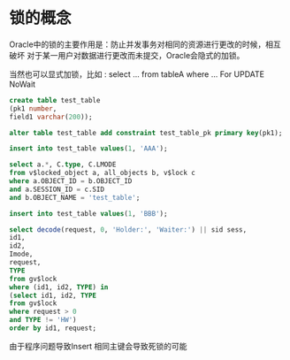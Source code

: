 # 锁的概念

Oracle中的锁的主要作用是：防止并发事务对相同的资源进行更改的时候，相互破坏
对于某一用户对数据进行更改而未提交，Oracle会隐式的加锁。

当然也可以显式加锁，比如 : select ... from tableA where ... For UPDATE NoWait

```sql
create table test_table
(pk1 number,
field1 varchar(200));

alter table test_table add constraint test_table_pk primary key(pk1);

insert into test_table values(1, 'AAA');

select a.*, C.type, C.LMODE
from v$locked_object a, all_objects b, v$lock c
where a.OBJECT_ID = b.OBJECT_ID
and a.SESSION_ID = c.SID
and b.OBJECT_NAME = 'test_table';

insert into test_table values(1, 'BBB');

select decode(request, 0, 'Holder:', 'Waiter:') || sid sess,
id1,
id2,
Imode,
request,
TYPE
from gv$lock
where (id1, id2, TYPE) in
(select id1, id2, TYPE
from gv$lock
where request > 0
and TYPE != 'HW')
order by id1, request;
```

由于程序问题导致Insert 相同主键会导致死锁的可能